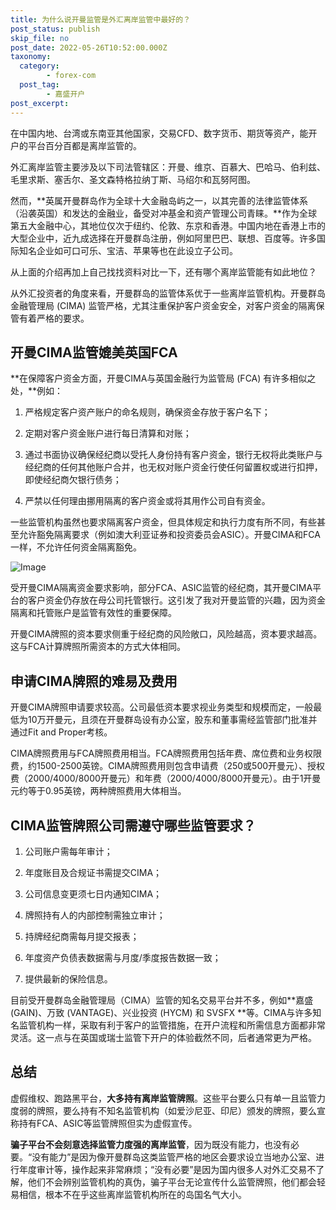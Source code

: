```yaml
---
title: 为什么说开曼监管是外汇离岸监管中最好的？
post_status: publish
skip_file: no
post_date: 2022-05-26T10:52:00.000Z
taxonomy:
  category:
        - forex-com
  post_tag:
        - 嘉盛开户
post_excerpt: 
---
```

在中国内地、台湾或东南亚其他国家，交易CFD、数字货币、期货等资产，能开户的平台百分百都是离岸监管的。

外汇离岸监管主要涉及以下司法管辖区：开曼、维京、百慕大、巴哈马、伯利兹、毛里求斯、塞舌尔、圣文森特格拉纳丁斯、马绍尔和瓦努阿图。

然而，**英属开曼群岛作为全球十大金融岛屿之一，以其完善的法律监管体系（沿袭英国）和发达的金融业，备受对冲基金和资产管理公司青睐。**作为全球第五大金融中心，其地位仅次于纽约、伦敦、东京和香港。中国内地在香港上市的大型企业中，近九成选择在开曼群岛注册，例如阿里巴巴、联想、百度等。许多国际知名企业如可口可乐、宝洁、苹果等也在此设立子公司。

从上面的介绍再加上自己找找资料对比一下，还有哪个离岸监管能有如此地位？

从外汇投资者的角度来看，开曼群岛的监管体系优于一些离岸监管机构。开曼群岛金融管理局 (CIMA) 监管严格，尤其注重保护客户资金安全，对客户资金的隔离保管有着严格的要求。

## 开曼CIMA监管媲美英国FCA

**在保障客户资金方面，开曼CIMA与英国金融行为监管局 (FCA) 有许多相似之处，**例如：

1. 严格规定客户资产账户的命名规则，确保资金存放于客户名下；

1. 定期对客户资金账户进行每日清算和对账；

1. 通过书面协议确保经纪商以受托人身份持有客户资金，银行无权将此类账户与经纪商的任何其他账户合并，也无权对账户资金行使任何留置权或进行扣押，即使经纪商欠银行债务；

1. 严禁以任何理由挪用隔离的客户资金或将其用作公司自有资金。

一些监管机构虽然也要求隔离客户资金，但具体规定和执行力度有所不同，有些甚至允许豁免隔离要求（例如澳大利亚证券和投资委员会ASIC）。开曼CIMA和FCA一样，不允许任何资金隔离豁免。

![Image](https://prod-files-secure.s3.us-west-2.amazonaws.com/39ed1227-6d7d-4570-be36-9ccd4a2c4241/bd849744-3fcb-4a37-8312-357962c8f065/image.png?X-Amz-Algorithm=AWS4-HMAC-SHA256&X-Amz-Content-Sha256=UNSIGNED-PAYLOAD&X-Amz-Credential=ASIAZI2LB466XD6PJ5VT%2F20250706%2Fus-west-2%2Fs3%2Faws4_request&X-Amz-Date=20250706T221340Z&X-Amz-Expires=3600&X-Amz-Security-Token=IQoJb3JpZ2luX2VjEFkaCXVzLXdlc3QtMiJGMEQCIFejKIS4pnZDiLLXRysu3GuUO4MLn%2BsGhPyzjOvvv8ALAiAdHRKFXSgQeU9IGncD8WrRWQOUoa8rF8wTv9P%2BPFJRWSr%2FAwhhEAAaDDYzNzQyMzE4MzgwNSIMUfek9F%2BS0nhbFPj9KtwDW1pPZMKiqJcX6zzPx1x%2BZ6FCBtE1Hzl32iE6kKe4jaBh3xuEj%2FmgQicqYT22whGQ%2FPF6S1yKkeDU3Vy5TTMd0CBeeioeGDV7oUNPV06JVlsfh0hh33j%2Bnbprqfi5GNhhmH1ffBucfwIWq57cyybC5YOfPhTNMf2ZyVJtEKqtkWxCw7tbAc3NKhDrwBAwThSyOJwCEOKA%2BE8glKdSAvc9kDSH48MhRbXkIkk7YRHZijBB07KM8ynyGh%2FP79IkKfxSmZAyexfgCyvCoS1KwKMRCCvOIsg1yeGGs4hav2IiErLBvey%2F6UnHqfSCHAuFSpJ3mO%2B4FQZ5RNbwVgNjO9cl7Bk6%2BCWemV4pEj0p%2FvhBz3gQgwRbUhKTqlLsWyRj8h5Wsfd%2B7IlqSPXr2rWLSaR%2F4DQvvWEyynR2xwj1P1NTI02qpHhTHdWYewnAxvYTN5ua4L%2FTsiCuJ31CLg86wjW412fD7NoBWaVZUtMK1NUUuI7EnI34Z4JfFzqrdSN2EvtMQqWiS9U9gb0edYJbLzJ8KbW7MpZI6M1bfoohcTqhRlq8vq0vefB85P7%2F2I66K9K1fMJutQLxr4KT4NQPMfOZmYNIKZOHwHOJzAkpxRysPhP0Z2%2BOx%2FwuclmO6lwwvceqwwY6pgGu62sVbgaWhnzq4VKTJFua58thFrcd3TlhCeKvGPj%2FRDyZXNPjnjfDSIcIfw2E49%2B%2FteBUAFHp%2FC52snhUl3JClT29DmErttX09rTLUvFHuSO311VwlZtgjrg%2BcNy2hqzhHazlE1zfd0g5f88qnnyihkKOvqf77cqiN%2BnQqcVe4hb42oWyGohVKDNgbzsFQwjC4A4fH9piS0SCLyzXn%2F%2FK65strc5m&X-Amz-Signature=8f2832bba0a2cbaa38d6b8d7a07b674e2f518b846c817e00c901d9a81b8d4d57&X-Amz-SignedHeaders=host&x-amz-checksum-mode=ENABLED&x-id=GetObject)

受开曼CIMA隔离资金要求影响，部分FCA、ASIC监管的经纪商，其开曼CIMA平台的客户资金仍存放在母公司托管银行。这引发了我对开曼监管的兴趣，因为资金隔离和托管账户是监管有效性的重要保障。

开曼CIMA牌照的资本要求侧重于经纪商的风险敞口，风险越高，资本要求越高。这与FCA计算牌照所需资本的方式大体相同。

## **申请CIMA牌照的难易及费用**

开曼CIMA牌照申请要求较高。公司最低资本要求视业务类型和规模而定，一般最低为10万开曼元，且须在开曼群岛设有办公室，股东和董事需经监管部门批准并通过Fit and Proper考核。

CIMA牌照费用与FCA牌照费用相当。FCA牌照费用包括年费、席位费和业务权限费，约1500-2500英镑。CIMA牌照费用则包含申请费（250或500开曼元）、授权费（2000/4000/8000开曼元）和年费（2000/4000/8000开曼元）。由于1开曼元约等于0.95英镑，两种牌照费用大体相当。

## CIMA监管牌照公司需遵守哪些监管要求？

1. 公司账户需每年审计；

1. 年度账目及合规证书需提交CIMA；

1. 公司信息变更须七日内通知CIMA；

1. 牌照持有人的内部控制需独立审计；

1. 持牌经纪商需每月提交报表；

1. 年度资产负债表数据需与月度/季度报告数据一致；

1. 提供最新的保险信息。

目前受开曼群岛金融管理局（CIMA）监管的知名交易平台并不多，例如**嘉盛 (GAIN)、万致 (VANTAGE)、兴业投资 (HYCM) 和 SVSFX **等。CIMA与许多知名监管机构一样，采取有利于客户的监管措施，在开户流程和所需信息方面都非常灵活。这一点与在英国或瑞士监管下开户的体验截然不同，后者通常更为严格。

## 总结

虚假维权、跑路黑平台，**大多持有离岸监管牌照**。这些平台要么只有单一且监管力度弱的牌照，要么持有不知名监管机构（如爱沙尼亚、印尼）颁发的牌照，要么宣称持有FCA、ASIC等监管牌照但实为虚假宣传。

**骗子平台不会刻意选择监管力度强的离岸监管**，因为既没有能力，也没有必要。“没有能力”是因为像开曼群岛这类监管严格的地区会要求设立当地办公室、进行年度审计等，操作起来非常麻烦；“没有必要”是因为国内很多人对外汇交易不了解，他们不会辨别监管机构的真伪，骗子平台无论宣传什么监管牌照，他们都会轻易相信，根本不在乎这些离岸监管机构所在的岛国名气大小。
